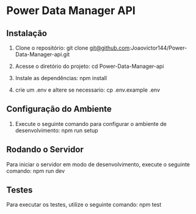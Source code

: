 # Power Data Manager API

## Instalação

1. Clone o repositório:
   git clone git@github.com:Joaovictor144/Power-Data-Manager-api.git

2. Acesse o diretório do projeto:
  cd Power-Data-Manager-api

3. Instale as dependências:
  npm install

4. crie um .env e altere se necessario:
  cp .env.example .env

## Configuração do Ambiente

1. Execute o seguinte comando para configurar o ambiente de desenvolvimento:
  npm run setup

## Rodando o Servidor

Para iniciar o servidor em modo de desenvolvimento, execute o seguinte comando:
  npm run dev

## Testes

Para executar os testes, utilize o seguinte comando:
  npm test

